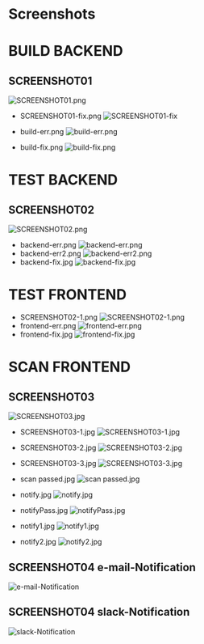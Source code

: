 # Screenshots
 
# BUILD BACKEND
## SCREENSHOT01 
 ![SCREENSHOT01.png](./SCREENSHOT01.png)
* SCREENSHOT01-fix.png 
![SCREENSHOT01-fix](./SCREENSHOT01-fix.png)


* build-err.png
![build-err.png](./build-err.png)
* build-fix.png
![build-fix.png](./build-fix.png)

# TEST BACKEND
## SCREENSHOT02
![SCREENSHOT02.png](./SCREENSHOT02.png)

* backend-err.png
![backend-err.png](./backend-err.png)
* backend-err2.png
![backend-err2.png](./backend-err2.png)
* backend-fix.jpg
![backend-fix.jpg](./backend-fix.jpg)

# TEST FRONTEND
* SCREENSHOT02-1.png
![SCREENSHOT02-1.png](./SCREENSHOT02-1.png)
* frontend-err.png
![frontend-err.png](./frontend-err.png)
* frontend-fix.jpg
![frontend-fix.jpg](./frontend-fix.jpg)

# SCAN FRONTEND
## SCREENSHOT03
![SCREENSHOT03.jpg](./SCREENSHOT03.jpg)

* SCREENSHOT03-1.jpg
![SCREENSHOT03-1.jpg](./SCREENSHOT03-1.jpg)

* SCREENSHOT03-2.jpg
![SCREENSHOT03-2.jpg](./SCREENSHOT03-2.jpg)

* SCREENSHOT03-3.jpg
![SCREENSHOT03-3.jpg](./SCREENSHOT03-3.jpg)


* scan passed.jpg
![scan passed.jpg](./scan%20passed.jpg)

* notify.jpg
![notify.jpg](./notify.jpg)

* notifyPass.jpg
![notifyPass.jpg](./notifyPass.jpg)

* notify1.jpg
![notify1.jpg](./notify1.jpg)

* notify2.jpg
![notify2.jpg](./notify2.jpg)

## SCREENSHOT04 e-mail-Notification
![e-mail-Notification](./SCREENSHOT04.png)

## SCREENSHOT04 slack-Notification
![slack-Notification](./SCREENSHOT04.jpg)
